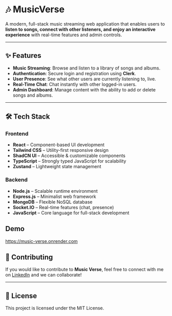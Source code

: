 # 🎶 MusicVerse

A modern, full-stack music streaming web application that enables users to **listen to songs, connect with other listeners, and enjoy an interactive experience** with real-time features and admin controls.

---

## ✨ Features

- **Music Streaming**: Browse and listen to a library of songs and albums.
- **Authentication**: Secure login and registration using **Clerk**.
- **User Presence**: See what other users are currently listening to, live.
- **Real-Time Chat**: Chat instantly with other logged-in users.
- **Admin Dashboard**: Manage content with the ability to add or delete songs and albums.

---

## 🛠️ Tech Stack

### Frontend

- **React** – Component-based UI development
- **Tailwind CSS** – Utility-first responsive design
- **ShadCN UI** – Accessible & customizable components
- **TypeScript** – Strongly typed JavaScript for scalability
- **Zustand** – Lightweight state management

### Backend

- **Node.js** – Scalable runtime environment
- **Express.js** – Minimalist web framework
- **MongoDB** – Flexible NoSQL database
- **Socket.IO** – Real-time features (chat, presence)
- **JavaScript** – Core language for full-stack development

## Demo

https://music-verse.onrender.com

## 🤝 Contributing

If you would like to contribute to **Music Verse**, feel free to connect with me on [LinkedIn](https://www.linkedin.com/in/zubair-alam-/) and we can collaborate!

---

## 📄 License

This project is licensed under the MIT License.
